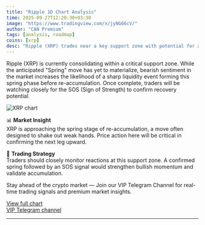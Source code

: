 ```yaml
---
title: "Ripple 1D Chart Analysis"
time: 2025-09-27T12:20:30+03:30
image: "https://www.tradingview.com/x/jyNG66cV/"
author: "CAN Premium"
tags: [analysis, roadmap]
coins: [xrp]
desc: "Ripple (XRP) trades near a key support zone with potential for a spring move before re-accumulation."
---
```


Ripple (XRP) is currently consolidating within a critical support zone. While the anticipated "Spring" move has yet to materialize, bearish sentiment in the market increases the likelihood of a sharp liquidity event forming this spring phase before re-accumulation. Once complete, traders will be watching closely for the SOS (Sign of Strength) to confirm recovery potential.  

![XRP chart](https://www.tradingview.com/x/jyNG66cV/)  

📊 **Market Insight**  
XRP is approaching the spring stage of re-accumulation, a move often designed to shake out weak hands. Price action here will be critical in confirming the next leg upward.  

🚀 **Trading Strategy**  
Traders should closely monitor reactions at this support zone. A confirmed spring followed by an SOS signal would strengthen bullish momentum and validate accumulation.  

Stay ahead of the crypto market — Join our VIP Telegram Channel for real-time trading signals and premium market insights.  

[View full chart](https://www.tradingview.com/x/jyNG66cV/)  
[VIP Telegram channel](https://t.me/+2znhsiCGpI81MzQ0)  

---